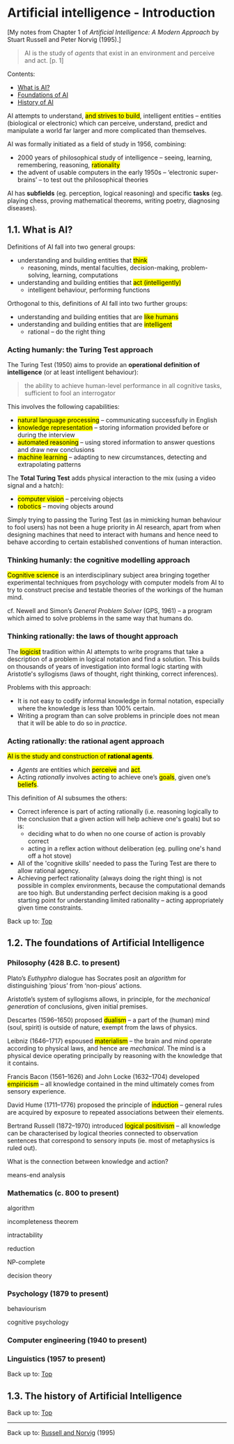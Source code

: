 # Artificial intelligence - Introduction

\[My notes from Chapter 1 of *Artificial Intelligence: A Modern Approach* by Stuart Russell and Peter Norvig (1995).\]

> AI is the study of *agents* that exist in an environment and perceive and act. [p. 1]

Contents:
- [What is AI?](#11-what-is-ai)
- [Foundations of AI](#12-the-foundations-of-artificial-intelligence)
- [History of AI](#13-the-history-of-artificial-intelligence)

AI attempts to understand, <mark>and strives to build</mark>, intelligent entities – entities (biological or electronic) which can perceive, understand, predict and manipulate a world far larger and more complicated than themselves.

AI was formally initiated as a field of study in 1956, combining:
- 2000 years of philosophical study of intelligence – seeing, learning, remembering, reasoning, <mark>rationality</mark>
- the advent of usable computers in the early 1950s – ‘electronic super-brains’ – to test out the philosophical theories

AI has **subfields** (eg. perception, logical reasoning) and specific **tasks** (eg. playing chess, proving mathematical theorems, writing poetry, diagnosing diseases).

## 1.1. What is AI?

Definitions of AI fall into two general groups:
- understanding and building entities that <mark>think</mark>
  - reasoning, minds, mental faculties, decision-making, problem-solving, learning, computations
- understanding and building entities that <mark>act (intelligently)</mark>
  - intelligent behaviour, performing functions

Orthogonal to this, definitions of AI fall into two further groups:
- understanding and building entities that are <mark>like humans</mark>
- understanding and building entities that are <mark>intelligent</mark>
  - rational – do the right thing

### Acting humanly: the Turing Test approach

The Turing Test (1950) aims to provide an **operational definition of intelligence** (or at least intelligent behaviour):

> the ability to achieve human-level performance in all cognitive tasks, sufficient to fool an interrogator

This involves the following capabilities:
- <mark>natural language processing</mark> – communicating successfully in English
- <mark>knowledge representation</mark> – storing information provided before or during the interview
- <mark>automated reasoning</mark> – using stored information to answer questions and draw new conclusions
- <mark>machine learning</mark> – adapting to new circumstances, detecting and extrapolating patterns

The **Total Turing Test** adds physical interaction to the mix (using a video signal and a hatch):
- <mark>computer vision</mark> – perceiving objects
- <mark>robotics</mark> – moving objects around

Simply trying to passing the Turing Test (as in mimicking human behaviour to fool users) has not been a huge priority in AI research, apart from when designing machines that need to interact with humans and hence need to behave according to certain established conventions of human interaction.

### Thinking humanly: the cognitive modelling approach

<mark>Cognitive science</mark> is an interdisciplinary subject area bringing together experimental techniques from psychology with computer models from AI to try to construct precise and testable theories of the workings of the human mind.

cf. Newell and Simon’s *General Problem Solver* (GPS, 1961) – a program which aimed to solve problems in the same way that humans do.

### Thinking rationally: the laws of thought approach

The <mark>logicist</mark> tradition within AI attempts to write programs that take a description of a problem in logical notation and find a solution. This builds on thousands of years of investigation into formal logic starting with Aristotle's syllogisms (laws of thought, right thinking, correct inferences).

Problems with this approach:
- It is not easy to codify informal knowledge in formal notation, especially where the knowledge is less than 100% certain.
- Writing a program than can solve problems in principle does not mean that it will be able to do so in *practice*.

### Acting rationally: the rational agent approach

<mark>AI is the study and construction of **rational agents**</mark>.
- *Agents* are entities which <mark>perceive</mark> and <mark>act</mark>.
- Acting *rationally* involves acting to achieve one’s <mark>goals</mark>, given one’s <mark>beliefs</mark>.

This definition of AI subsumes the others:
- Correct inference is part of acting rationally (i.e. reasoning logically to the conclusion that a given action will help achieve one's goals) but so is:
  - deciding what to do when no one course of action is provably correct
  - acting in a reflex action without deliberation (eg. pulling one's hand off a hot stove)
- All of the 'cognitive skills' needed to pass the Turing Test are there to allow rational agency. 
- Achieving perfect rationality (always doing the right thing) is not possible in complex environments, because the computational demands are too high. But understanding perfect decision making is a good starting point for understanding limited rationality – acting appropriately given time constraints. 

Back up to: [Top](#)

## 1.2. The foundations of Artificial Intelligence

### Philosophy (428 B.C. to present)

Plato’s *Euthyphro* dialogue has Socrates posit an *algorithm* for distinguishing ‘pious’ from ‘non-pious’ actions.

Aristotle’s system of syllogisms allows, in principle, for the *mechanical generation* of conclusions, given initial premises.

Descartes (1596–1650) proposed <mark>dualism</mark> – a part of the (human) mind (soul, spirit) is outside of nature, exempt from the laws of physics.

Leibniz (1646–1717) espoused <mark>materialism</mark> – the brain and mind operate according to physical laws, and hence are *mechanical*. The mind is a physical device operating principally by reasoning with the knowledge that it contains.

Francis Bacon (1561–1626) and John Locke (1632–1704) developed <mark>empiricism</mark> – all knowledge contained in the mind ultimately comes from sensory experience.

David Hume (1711–1776) proposed the principle of <mark>induction</mark> – general rules are acquired by exposure to repeated associations between their elements.

Bertrand Russell (1872–1970) introduced <mark>logical positivism</mark> – all knowledge can be characterised by logical theories connected to observation sentences that correspond to sensory inputs (ie. most of metaphysics is ruled out). 

What is the connection between knowledge and action?

means-end analysis

### Mathematics (c. 800 to present)

algorithm

incompleteness theorem

intractability

reduction

NP-complete

decision theory

### Psychology (1879 to present)

behaviourism

cognitive psychology

### Computer engineering (1940 to present)

### Linguistics (1957 to present)

Back up to: [Top](#)

## 1.3. The history of Artificial Intelligence

Back up to: [Top](#)



----

Back up to: [Russell and Norvig](index.md) (1995)
